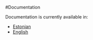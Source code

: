 #Documentation

Documentation is currently available in:

* [Estonian](et/index.md)
* [English](en/index.md)


